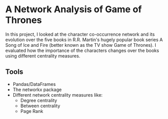# A Network Analysis of Game of Thrones

In this project, I looked at the character co-occurrence network and its evolution over the five books in R.R. Martin's hugely popular book series A Song of Ice and Fire (better known as the TV show Game of Thrones). I evaluated how the importance of the characters changes over the books using different centrality measures.

## Tools

* Pandas/DataFrames
* The networkx package
* Different network centrality measures like:
    - Degree centrality
    - Between centrality
    - Page Rank
